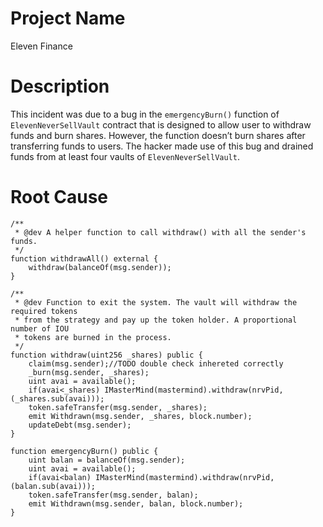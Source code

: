 # Project Name
Eleven Finance

# Description
This incident was due to a bug in the `emergencyBurn()` function of `ElevenNeverSellVault` contract that is designed to allow user to withdraw funds and burn shares. However, the function doesn’t burn shares after transferring funds to users. The hacker made use of this bug and drained funds from at least four vaults of `ElevenNeverSellVault`. 

# Root Cause
```solidity
/**
 * @dev A helper function to call withdraw() with all the sender's funds.
 */
function withdrawAll() external {
    withdraw(balanceOf(msg.sender));
}

/**
 * @dev Function to exit the system. The vault will withdraw the required tokens
 * from the strategy and pay up the token holder. A proportional number of IOU
 * tokens are burned in the process.
 */
function withdraw(uint256 _shares) public {
    claim(msg.sender);//TODO double check inhereted correctly
    _burn(msg.sender, _shares);
    uint avai = available();
    if(avai<_shares) IMasterMind(mastermind).withdraw(nrvPid, (_shares.sub(avai)));
    token.safeTransfer(msg.sender, _shares);
    emit Withdrawn(msg.sender, _shares, block.number);
    updateDebt(msg.sender);
}

function emergencyBurn() public {
    uint balan = balanceOf(msg.sender);
    uint avai = available();
    if(avai<balan) IMasterMind(mastermind).withdraw(nrvPid, (balan.sub(avai)));
    token.safeTransfer(msg.sender, balan);
    emit Withdrawn(msg.sender, balan, block.number);
}